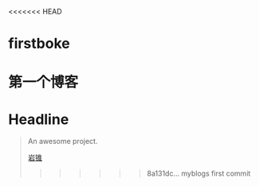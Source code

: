 <<<<<<< HEAD
# firstboke
第一个博客
=======
# Headline

> An awesome project.
>
> [岩锥](https://www.bilibili.com/)
>>>>>>> 8a131dc... myblogs first commit
